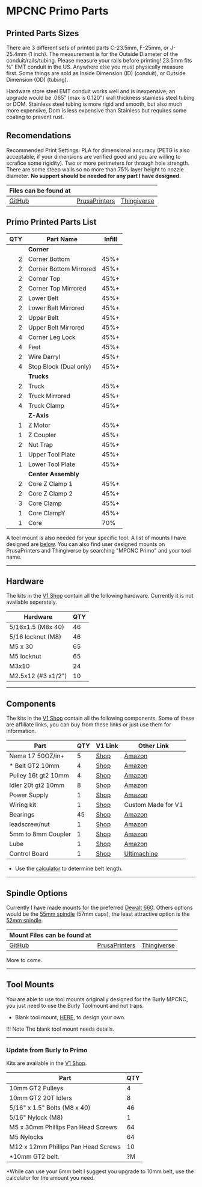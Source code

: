 # MPCNC Primo Parts

## Printed Parts Sizes
There are 3 different sets of printed parts C-23.5mm, F-25mm, or J-25.4mm (1 inch). The measurement is for the Outside Diameter of the conduit/rails/tubing. Please measure your rails before printing! 23.5mm fits ¾″ EMT conduit in the US. Anywhere else you must physically measure first. Some things are sold as Inside Dimension (ID) (conduit), or Outside Dimension (OD) (tubing).

Hardware store steel EMT conduit works well and is inexpensive; an upgrade would be .065” (max is 0.120") wall thickness stainless steel tubing or DOM. Stainless steel tubing is more rigid and smooth, but also much more expensive, Dom is less expensive than Stainless but requires some coating to prevent rust.

## Recomendations
Recommended Print Settings: PLA for dimensional accuracy (PETG is also acceptable, if your dimensions are verified good and you are willing to scrafice some rigidity). Two or more perimeters for through hole strength. There are some steep walls so no more than 75% layer height to nozzle diameter. 
**No support should be needed for any part I have designed.**

| Files can be found at                                    |                                                                           |                                                         |
|----------------------------------------------------------|---------------------------------------------------------------------------|---------------------------------------------------------|
| [GitHub](https://github.com/V1EngineeringInc/PrimoParts) | [PrusaPrinters](https://www.prusaprinters.org/social/47417-ryan-z/prints) | [Thingiverse](https://www.thingiverse.com/allted/about) |

## Primo Printed Parts List

| QTY | Part Name              | Infill |
|----:|------------------------|--------|
|     | **Corner**             |        |
|   2 | Corner Bottom          | 45%+   |
|   2 | Corner Bottom Mirrored | 45%+   |
|   2 | Corner Top             | 45%+   |
|   2 | Corner Top Mirrored    | 45%+   |
|   2 | Lower Belt             | 45%+   |
|   2 | Lower Belt Mirrored    | 45%+   |
|   2 | Upper Belt             | 45%+   |
|   2 | Upper Belt Mirrored    | 45%+   |
|   4 | Corner Leg Lock        | 45%+   |
|   4 | Feet                   | 45%+   |
|   2 | Wire Darryl            | 45%+   |
|   4 | Stop Block (Dual only) | 45%+   |
|     | **Trucks**             |        |
|   2 | Truck                  | 45%+   |
|   2 | Truck Mirrored         | 45%+   |
|   4 | Truck Clamp            | 45%+   |
|     | **Z-Axis**             |        |
|   1 | Z Motor                | 45%+   |
|   1 | Z Coupler              | 45%+   |
|   2 | Nut Trap               | 45%+   |
|   1 | Upper Tool Plate       | 45%+   |
|   1 | Lower Tool Plate       | 45%+   |
|     | **Center Assembly**    |        |
|   2 | Core Z Clamp 1         | 45%+   |
|   2 | Core Z Clamp 2         | 45%+   |
|   3 | Core Clamp             | 45%+   |
|   1 | Core ClampY            | 45%+   |
|   1 | Core                   | 70%    |

A tool mount is also needed for your specific tool. A list of mounts I have designed are [below](#spindle-options). You can also find user designed mounts on PrusaPrinters and Thingiverse by searching "MPCNC Primo" and your tool name.

___

## Hardware

The kits in the [V1 Shop](https://shop.v1engineering.com/collections/parts) contain all the following hardware. Currently it is not available seperately.

| Hardware           | QTY |
|--------------------|-----|
| 5/16x1.5 (M8x 40)  | 46  |
| 5/16 locknut (M8)  | 46  |
| M5 x 30            | 65  |
| M5 locknut         | 65  |
| M3x10              | 24  |
| M2.5x12 (#3 x1/2") | 10  |

___

## Components

The kits in the [V1 Shop](https://shop.v1engineering.com/collections/parts) contain all the following components.
Some of these are affiliate links, you can buy from these links or just use them for information.

| Part                | QTY | V1 Link                                                                                                                              | Other Link                                                |
|---------------------|-----|--------------------------------------------------------------------------------------------------------------------------------------|-----------------------------------------------------------|
| Nema 17 50OZ/in+    | 5   | [Shop](https://shop.v1engineering.com/collections/parts/products/nema-17-76oz-in-steppers)                                           | [Amazon](https://amzn.to/3hQKILc)                         |
| * Belt GT2 10mm     | 4   | [Shop](https://shop.v1engineering.com/collections/lowrider-parts/products/gt2-10mm-belt)                                             | [Amazon](https://amzn.to/2V5pfo8)                         |
| Pulley 16t gt2 10mm | 4   | [Shop](https://shop.v1engineering.com/collections/lowrider-parts/products/pulley-16-tooth-gt2-10mm)                                  | [Amazon](https://amzn.to/2NhW5xC)                         |
| Idler 20t gt2 10mm  | 8   | [Shop](https://shop.v1engineering.com/collections/lowrider-parts/products/20t-idler-gt2-10mm)                                        | [Amazon](https://amzn.to/37TNJWh)                         |
| Power Supply        | 1   | [Shop](https://shop.v1engineering.com/collections/lowrider-parts/products/12v-6a-power-supply)                                       | [Amazon](https://amzn.to/2Cwlp0M)                         |
| Wiring kit          | 1   | [Shop](https://shop.v1engineering.com/collections/lowrider-parts/products/wiring-kit-1)                                              | Custom Made for V1                                        |
| Bearings            | 45  | [Shop](https://shop.v1engineering.com/collections/lowrider-parts/products/bearings-608-2rs)                                          | [Amazon](https://amzn.to/2Cxe7tJ)                         |
| leadscrew/nut       | 1   | [Shop](https://shop.v1engineering.com/collections/lowrider-parts/products/300mm-leadscrew-and-nut)                                   | [Amazon](https://amzn.to/2V7wUSK)                         |
| 5mm to 8mm Coupler  | 1   | [Shop](https://shop.v1engineering.com/collections/lowrider-parts/products/5mm-to-8mm-flex-coupler)                                   | [Amazon](https://amzn.to/2APIifi)                         |
| Lube                | 1   | [Shop](https://shop.v1engineering.com/collections/lowrider-parts/products/super-lube-silicone-lubricating-grease-with-syncolon-ptfe) | [Amazon](https://amzn.to/2BzXbC7)                         |
| Control Board       | 1   | [Shop](https://shop.v1engineering.com/collections/parts)                                                                             | [Ultimachine](https://ultimachine.com/products/rambo-1-4) |

* Use the [calculator](calculator.md) to determine belt length.

___

## Spindle Options

Currently I have made mounts for the preferred [Dewalt 660](https://amzn.to/2Z3yaHC).
Others options would be the [55mm spindle](https://amzn.to/2BsxX8S) (57mm caps), the least attractive option is the [52mm spindle](https://amzn.to/2BtIFvO).


| Mount Files can be found at                                           |                                                                           |                                                         |
|-----------------------------------------------------------------------|---------------------------------------------------------------------------|---------------------------------------------------------|
| [GitHub](https://github.com/V1EngineeringInc/MPCNC_Primo_Tool_Mounts) | [PrusaPrinters](https://www.prusaprinters.org/social/47417-ryan-z/prints) | [Thingiverse](https://www.thingiverse.com/allted/about) |


More to come.

___

## Tool Mounts

You are able to use tool mounts originally designed for the Burly MPCNC, you just need to use the Burly Toolmount and nut traps.

* Blank tool mount, [HERE](), to design your own.

!!! Note
    The blank tool mount needs details.

___

### Update from Burly to Primo

Kits are available in the [V1 Shop](https://shop.v1engineering.com/products/mpcnc-burly-to-primo-hardware-kit).

| Part                                | QTY |
|-------------------------------------|-----|
| 10mm GT2 Pulleys                    | 4   |
| 10mm GT2 20T Idlers                 | 8   |
| 5/16" x 1.5" Bolts (M8 x 40)        | 46  |
| 5/16" Nylock (M8)                   | 1   |
| M5 x 30mm Phillips Pan Head Screws  | 64  |
| M5 Nylocks                          | 64  |
| M12 x 12mm Phillips Pan Head Screws | 10  |
| *10mm GT2 belt.                     | ?M  |

*While can use your 6mm belt I suggest you upgrade to 10mm belt, use the calculator for the amount you need.
